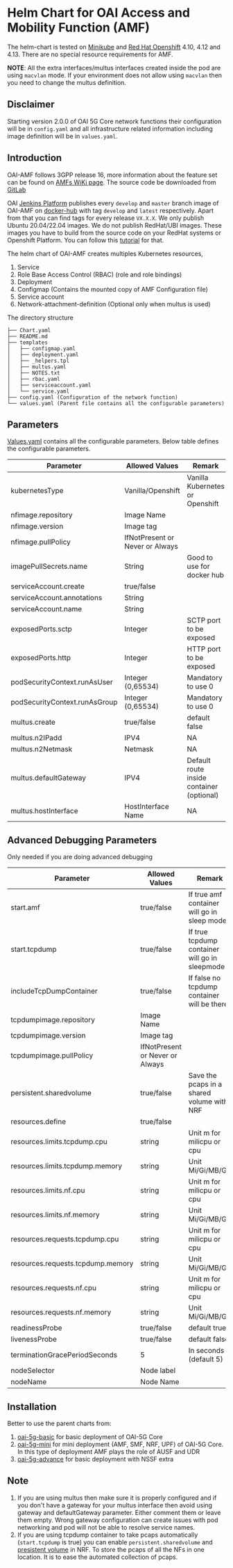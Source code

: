 # Helm Chart for OAI Access and Mobility Function (AMF)

The helm-chart is tested on [Minikube](https://minikube.sigs.k8s.io/docs/) and [Red Hat Openshift](https://www.redhat.com/fr/technologies/cloud-computing/openshift) 4.10, 4.12 and 4.13. There are no special resource requirements for AMF. 

**NOTE**: All the extra interfaces/multus interfaces created inside the pod are using `macvlan` mode. If your environment does not allow using `macvlan` then you need to change the multus definition.

## Disclaimer

Starting version 2.0.0 of OAI 5G Core network functions their configuration will be in `config.yaml` and all infrastructure related information including image definition will be in `values.yaml`.

## Introduction

OAI-AMF follows 3GPP release 16, more information about the feature set can be found on [AMFs WiKi page](https://gitlab.eurecom.fr/oai/cn5g/oai-cn5g-amf/-/wikis/home). The source code be downloaded from [GitLab](https://gitlab.eurecom.fr/oai/cn5g/oai-cn5g-amf)

OAI [Jenkins Platform](https://jenkins-oai.eurecom.fr/job/OAI-CN5G-AMF/) publishes every `develop` and `master` branch image of OAI-AMF on [docker-hub](https://hub.docker.com/r/oaisoftwarealliance/oai-amf) with tag `develop` and `latest` respectively. Apart from that you can find tags for every release `VX.X.X`. We only publish Ubuntu 20.04/22.04 images. We do not publish RedHat/UBI images. These images you have to build from the source code on your RedHat systems or Openshift Platform. You can follow this [tutorial](../../../openshift/README.md) for that.

The helm chart of OAI-AMF creates multiples Kubernetes resources,

1. Service
2. Role Base Access Control (RBAC) (role and role bindings)
3. Deployment
4. Configmap (Contains the mounted copy of AMF Configuration file)
5. Service account
6. Network-attachment-definition (Optional only when multus is used)

The directory structure

```
├── Chart.yaml
├── README.md
├── templates
│   ├── configmap.yaml
│   ├── deployment.yaml
│   ├── _helpers.tpl
│   ├── multus.yaml
│   ├── NOTES.txt
│   ├── rbac.yaml
│   ├── serviceaccount.yaml
│   └── service.yaml
├── config.yaml (Configuration of the network function)
└── values.yaml (Parent file contains all the configurable parameters)

```

## Parameters

[Values.yaml](./values.yaml) contains all the configurable parameters. Below table defines the configurable parameters. 


|Parameter                    |Allowed Values                 |Remark                                   |
|-----------------------------|-------------------------------|-----------------------------------------|
|kubernetesType               |Vanilla/Openshift              |Vanilla Kubernetes or Openshift          |
|nfimage.repository           |Image Name                     |                                         |
|nfimage.version              |Image tag                      |                                         |
|nfimage.pullPolicy           |IfNotPresent or Never or Always|                                         |
|imagePullSecrets.name        |String                         |Good to use for docker hub               |
|serviceAccount.create        |true/false                     |                                         |
|serviceAccount.annotations   |String                         |                                         |
|serviceAccount.name          |String                         |                                         |
|exposedPorts.sctp            |Integer                        |SCTP port to be exposed                  |
|exposedPorts.http            |Integer                        |HTTP port to be exposed                  |
|podSecurityContext.runAsUser |Integer (0,65534)              |Mandatory to use 0                       |
|podSecurityContext.runAsGroup|Integer (0,65534)              |Mandatory to use 0                       |
|multus.create                |true/false                     |default false                            |
|multus.n2IPadd               |IPV4                           |NA                                       |
|multus.n2Netmask             |Netmask                        |NA                                       |
|multus.defaultGateway        |IPV4                           |Default route inside container (optional)|
|multus.hostInterface         |HostInterface Name             |NA                                       |


## Advanced Debugging Parameters

Only needed if you are doing advanced debugging


|Parameter                        |Allowed Values                 |Remark                                        |
|---------------------------------|-------------------------------|----------------------------------------------|
|start.amf                        |true/false                     |If true amf container will go in sleep mode   |
|start.tcpdump                    |true/false                     |If true tcpdump container will go in sleepmode|
|includeTcpDumpContainer          |true/false                     |If false no tcpdump container will be there   |
|tcpdumpimage.repository          |Image Name                     |                                              |
|tcpdumpimage.version             |Image tag                      |                                              |
|tcpdumpimage.pullPolicy          |IfNotPresent or Never or Always|                                              |
|persistent.sharedvolume          |true/false                     |Save the pcaps in a shared volume with NRF    |
|resources.define                 |true/false                     |                                              |
|resources.limits.tcpdump.cpu     |string                         |Unit m for milicpu or cpu                     |
|resources.limits.tcpdump.memory  |string                         |Unit Mi/Gi/MB/GB                              |
|resources.limits.nf.cpu          |string                         |Unit m for milicpu or cpu                     |
|resources.limits.nf.memory       |string                         |Unit Mi/Gi/MB/GB                              |
|resources.requests.tcpdump.cpu   |string                         |Unit m for milicpu or cpu                     |
|resources.requests.tcpdump.memory|string                         |Unit Mi/Gi/MB/GB                              |
|resources.requests.nf.cpu        |string                         |Unit m for milicpu or cpu                     |
|resources.requests.nf.memory     |string                         |Unit Mi/Gi/MB/GB                              |
|readinessProbe                   |true/false                     |default true                                  |
|livenessProbe                    |true/false                     |default false                                 |
|terminationGracePeriodSeconds    |5                              |In seconds (default 5)                        |
|nodeSelector                     |Node label                     |                                              |
|nodeName                         |Node Name                      |                                              |

## Installation

Better to use the parent charts from:

1. [oai-5g-basic](../oai-5g-basic/README.md) for basic deployment of OAI-5G Core
2. [oai-5g-mini](../oai-5g-mini/README.md) for mini deployment (AMF, SMF, NRF, UPF) of OAI-5G Core. In this type of deployment AMF plays the role of AUSF and UDR
3. [oai-5g-advance](../oai-5g-slicing/README.md) for basic deployment with NSSF extra

## Note

1. If you are using multus then make sure it is properly configured and if you don't have a gateway for your multus interface then avoid using gateway and defaultGateway parameter. Either comment them or leave them empty. Wrong gateway configuration can create issues with pod networking and pod will not be able to resolve service names.
2. If you are using tcpdump container to take pcaps automatically (`start.tcpdump` is true) you can enable `persistent.sharedvolume` and [presistent volume](./oai-nrf/values.yaml) in NRF. To store the pcaps of all the NFs in one location. It is to ease the automated collection of pcaps.